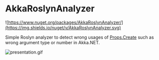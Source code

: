 # AkkaRoslynAnalyzer

![https://www.nuget.org/packages/AkkaRoslynAnalyzer/](https://img.shields.io/nuget/v/AkkaRoslynAnalyzer.svg)

Simple Roslyn analyzer to detect wrong usages of [Props.Create](https://getakka.net/articles/actors/routers.html#deployment) such as wrong argument type or number in Akka.NET.

![presentation.gif](https://media.giphy.com/media/TFyIfvi6P4ouH6jEMQ/giphy.gif)
